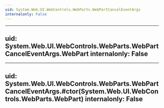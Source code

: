 ```yaml
---
uid: System.Web.UI.WebControls.WebParts.WebPartCancelEventArgs
internalonly: False
---
```


---
uid: System.Web.UI.WebControls.WebParts.WebPartCancelEventArgs.WebPart
internalonly: False
---

---
uid: System.Web.UI.WebControls.WebParts.WebPartCancelEventArgs.#ctor(System.Web.UI.WebControls.WebParts.WebPart)
internalonly: False
---
